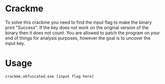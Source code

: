 # Crackme

To solve this crackme you need to find the input flag to make the binary print "Success". If the key does not work on the original version of the binary then it does not count. You are allowed to patch the program on your end of things for analysis purposes, however the goal is to uncover the input key.

# Usage

```
crackme.obfuscated.exe [input flag here]
```
